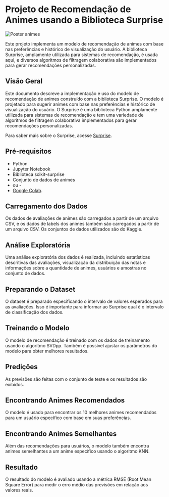 # Projeto de Recomendação de Animes usando a Biblioteca Surprise

![Poster animes](https://storage.googleapis.com/kaggle-datasets-images/571/1094/c633ae058ddaa59f43649caac1748cf4/dataset-cover.png)

Este projeto implementa um modelo de recomendação de animes com base nas preferências e histórico de visualização do usuário. A biblioteca Surprise, amplamente utilizada para sistemas de recomendação, é usada aqui, e diversos algoritmos de filtragem colaborativa são implementados para gerar recomendações personalizadas.

## Visão Geral

Este documento descreve a implementação e uso do modelo de recomendação de animes construído com a biblioteca Surprise. O modelo é projetado para sugerir animes com base nas preferências e histórico de visualização do usuário. O Surprise é uma biblioteca Python amplamente utilizada para sistemas de recomendação e tem uma variedade de algoritmos de filtragem colaborativa implementados para gerar recomendações personalizadas.

Para saber mais sobre o Surprise, acesse [Surprise](https://surpriselib.com/).

## Pré-requisitos

- Python
- Jupyter Notebook
- Biblioteca scikit-surprise
- Conjunto de dados de animes
- ou -
- [Google Colab](https://colab.research.google.com/).

## Carregamento dos Dados

Os dados de avaliações de animes são carregados a partir de um arquivo CSV, e os dados de labels dos animes também são carregados a partir de um arquivo CSV. Os conjuntos de dados utilizados são do Kaggle.

## Análise Exploratória

Uma análise exploratória dos dados é realizada, incluindo estatísticas descritivas das avaliações, visualização da distribuição das notas e informações sobre a quantidade de animes, usuários e amostras no conjunto de dados.

## Preparando o Dataset

O dataset é preparado especificando o intervalo de valores esperados para as avaliações. Isso é importante para informar ao Surprise qual é o intervalo de classificação dos dados.

## Treinando o Modelo

O modelo de recomendação é treinado com os dados de treinamento usando o algoritmo SVDpp. Também é possível ajustar os parâmetros do modelo para obter melhores resultados.

## Predições

As previsões são feitas com o conjunto de teste e os resultados são exibidos.

## Encontrando Animes Recomendados

O modelo é usado para encontrar os 10 melhores animes recomendados para um usuário específico com base em suas preferências.

## Encontrando Animes Semelhantes

Além das recomendações para usuários, o modelo também encontra animes semelhantes a um anime específico usando o algoritmo KNN.

## Resultado

O resultado do modelo é avaliado usando a métrica RMSE (Root Mean Square Error) para medir o erro médio das previsões em relação aos valores reais.
